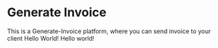 <h1>Generate Invoice</h1>
<a>This is a Generate-Invoice platform, where you can send invoice to your client</a>
<a>Hello World!</a>
<a>Hello world!</a>